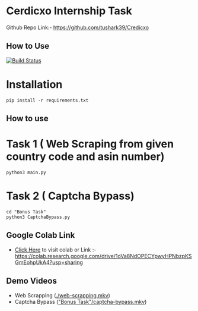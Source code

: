# Cerdicxo Internship Task

Github Repo Link:- https://github.com/tushark39/Credicxo

## How to Use

[![Build Status](https://travis-ci.org/joemccann/dillinger.svg?branch=master)](https://travis-ci.org/joemccann/dillinger)
# Installation
```
pip install -r requirements.txt
```

## How to use

#  Task 1 ( Web Scraping from given country code and asin number)
```
python3 main.py
```
#  Task 2 ( Captcha Bypass)
```
cd "Bonus Task"
python3 CaptchaBypass.py 
```

## Google Colab Link
- [Click Here](https://colab.research.google.com/drive/1oVa8NdOPECYpwyHPNbzpKSGmEohpUkA4?usp=sharing) to visit colab 
or
 Link :- https://colab.research.google.com/drive/1oVa8NdOPECYpwyHPNbzpKSGmEohpUkA4?usp=sharing

## Demo Videos
- Web Scrapping ([./web-scrapping.mkv](https://github.com/tushark39/Credicxo/blob/main/web-scrapping.mkv))
- Captcha Bypass (["Bonus Task"/captcha-bypass.mkv](https://github.com/tushark39/Credicxo/blob/main/Bonus%20Task/captcha-bypass.mkv))